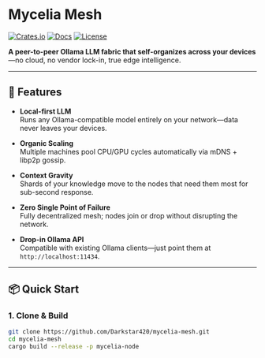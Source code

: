 # Mycelia Mesh

[![Crates.io](https://img.shields.io/crates/v/mycelia-mesh)](#) [![Docs](https://img.shields.io/badge/docs-latest-blue)](#) [![License](https://img.shields.io/badge/license-Apache%202.0-blue.svg)](LICENSE)

**A peer-to-peer Ollama LLM fabric that self-organizes across your devices**—no cloud, no vendor lock-in, true edge intelligence.

---

## 🚀 Features

- **Local-first LLM**  
  Runs any Ollama-compatible model entirely on your network—data never leaves your devices.

- **Organic Scaling**  
  Multiple machines pool CPU/GPU cycles automatically via mDNS + libp2p gossip.

- **Context Gravity**  
  Shards of your knowledge move to the nodes that need them most for sub-second response.

- **Zero Single Point of Failure**  
  Fully decentralized mesh; nodes join or drop without disrupting the network.

- **Drop-in Ollama API**  
  Compatible with existing Ollama clients—just point them at `http://localhost:11434`.

---

## 📦 Quick Start

### 1. Clone & Build  
```bash
git clone https://github.com/Darkstar420/mycelia-mesh.git
cd mycelia-mesh
cargo build --release -p mycelia-node
